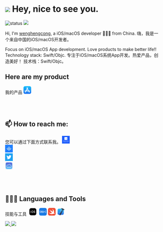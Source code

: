 <h1><img src="https://emojis.slackmojis.com/emojis/images/1531849430/4246/blob-sunglasses.gif?1531849430" width="30"/> Hey, nice to see you.</h1>

![status](https://img.shields.io/badge/status-working-red) ![](https://visitor-badge.glitch.me/badge?page_id=github.com/wenghengcong)

Hi, I'm [wenghengcong](https://wenghengcong.com), a iOS/macOS developer 👨🏻‍💻 from China.
嗨，我是一个来自中国的iOS/macOS开发者。

Focus on iOS/macOS App development. Love products to make better life!! 
Technology stack: Swift/Objc.
专注于iOS/macOS系统App开发。热爱产品，创造美好！
技术栈：Swift/Objc。


## Here are my product
我的产品
  <code>[<img src="https://github.com/wenghengcong/wenghengcong/blob/main/imags/App%20Store.png" height="25"/>](https://wenghengcong.com) </code>
<br />
<br />
<br />

## 📫 How to reach me:
您可以通过下面方式联系我。
  <code>[<img src="https://github.com/wenghengcong/wenghengcong/blob/main/imags/logo_512.png" height="25"/>](https://wenghengcong.com/) </code>
  <code>[<img src="https://github.com/wenghengcong/wenghengcong/blob/main/imags/juejin.jpeg" height="25"/>](https://juejin.cn/user/1926000099473111) </code>
  <code>[<img src="https://github.com/wenghengcong/wenghengcong/blob/main/imags/twitter.png" height="25"/>](https://twitter.com/wenghengcong) </code>
    <code>[<img src="https://github.com/wenghengcong/wenghengcong/blob/main/imags/icloud-email.png" height="25"/>](mailto:wenghengcong@icloud.com) </code>
<br />
<br />
<br />

## 👨🏻‍💻 Languages and Tools
技能与工具
  <code><img height="25" src="https://github.com/wenghengcong/wenghengcong/blob/main/imags/ios.webp.png"></code>
  <code><img height="25" src="https://github.com/wenghengcong/wenghengcong/blob/main/imags/objc.png?raw=true"></code>
  <code><img height="25" src="https://github.com/wenghengcong/wenghengcong/blob/main/imags/swift_s_radius.png?raw=true"></code>
  <code><img height="25" src="https://github.com/wenghengcong/wenghengcong/blob/main/imags/xcode.png?raw=true"></code>
 <br />

<a href="http://www.wenghengcong.com/">
<img height="200px" src="https://github-readme-stats.vercel.app/api?username=wenghengcong&show_icons=true&theme=swift" />
<img height="200px" src="https://github-readme-stats.vercel.app/api/top-langs/?username=wenghengcong&hide=c%2B%2B,Rich%20Text%20Format" />
</a>
